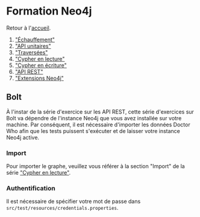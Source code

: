 ---
---
# Formation Neo4j

Retour à l'[accueil](..).

 1. ["Échauffement"](../basics/)
 1. ["API unitaires"](../core_api/)
 1. ["Traversées"](../traversal/)
 1. ["Cypher en lecture"](../cypher_reading/)
 1. ["Cypher en écriture"](../cypher_writing/)
 1. ["API REST"](../rest/)
 1. ["Extensions Neo4j"](../extensions/)
 
## Bolt

À l'instar de la série d'exercice sur les API REST, cette série d'exercices sur Bolt 
va dépendre de l'instance Neo4j que vous avez installée sur votre machine. 
Par conséquent, il est nécessaire d'importer les données Doctor Who afin que les tests 
puissent s'exécuter et de laisser votre instance Neo4j active.

### Import

Pour importer le graphe, veuillez vous référer à la section "Import" de la série
["Cypher en lecture"](../cypher_reading/).

### Authentification

Il est nécessaire de spécifier votre mot de passe dans `src/test/resources/credentials.properties`.